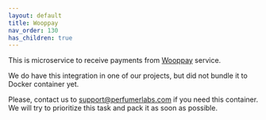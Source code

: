 ```yaml
---
layout: default
title: Wooppay
nav_order: 130
has_children: true
---
```


This is microservice to receive payments from [Wooppay](https://www.wooppay.com/) service.

We do have this integration in one of our projects, but did not bundle it to Docker container yet.

Please, contact us to [support@perfumerlabs.com](mailto:support@perfumerlabs.com) if you need this container.
We will try to prioritize this task and pack it as soon as possible.